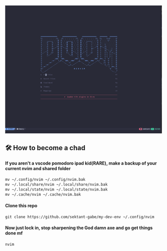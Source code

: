 
![dashboard_ss](dash.png)

## 🛠️ How to become a chad

#### If you aren't a vscode pomodoro ipad kid(RARE), make a backup of your current nvim and shared folder

```shell
mv ~/.config/nvim ~/.config/nvim.bak
mv ~/.local/share/nvim ~/.local/share/nvim.bak
mv ~/.local/state/nvim ~/.local/state/nvim.bak
mv ~/.cache/nvim ~/.cache/nvim.bak
```


#### Clone this repo

```shell
git clone https://github.com/sektant-gabe/my-dev-env ~/.config/nvim
```

#### Now just lock in, stop sharpening the God damn axe and go get things done mf

```shell
nvim
```
